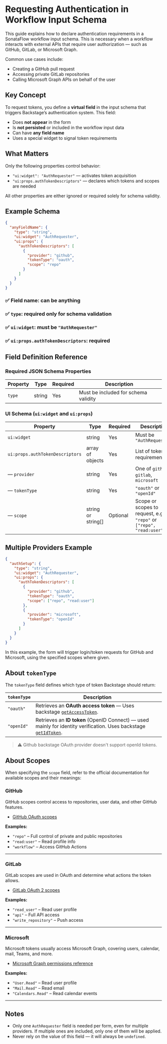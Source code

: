 # Requesting Authentication in Workflow Input Schema

This guide explains how to declare authentication requirements in a SonataFlow workflow input schema. This is necessary when a workflow interacts with external APIs that require user authorization — such as GitHub, GitLab, or Microsoft Graph.

Common use cases include:

- Creating a GitHub pull request
- Accessing private GitLab repositories
- Calling Microsoft Graph APIs on behalf of the user

## Key Concept

To request tokens, you define a **virtual field** in the input schema that triggers Backstage’s authentication system. This field:

- Does **not appear** in the form
- Is **not persisted** or included in the workflow input data
- Can have **any field name**
- Uses a special widget to signal token requirements

## What Matters

Only the following properties control behavior:

- `"ui:widget": "AuthRequester"` — activates token acquisition
- `"ui:props.authTokenDescriptors"` — declares which tokens and scopes are needed

All other properties are either ignored or required solely for schema validity.

## Example Schema

```json
{
  "anyFieldName": {
    "type": "string",
    "ui:widget": "AuthRequester",
    "ui:props": {
      "authTokenDescriptors": [
        {
          "provider": "github",
          "tokenType": "oauth",
          "scope": "repo"
        }
      ]
    }
  }
}
```

### ✅ Field name: can be anything

### ✅ `type`: required only for schema validation

### ✅ `ui:widget`: must be `"AuthRequester"`

### ✅ `ui:props.authTokenDescriptors`: required

## Field Definition Reference

### Required JSON Schema Properties

| Property | Type   | Required | Description                          |
| -------- | ------ | -------- | ------------------------------------ |
| `type`   | string | Yes      | Must be included for schema validity |

### UI Schema (`ui:widget` and `ui:props`)

| Property                        | Type               | Required | Description                                                           |
| ------------------------------- | ------------------ | -------- | --------------------------------------------------------------------- |
| `ui:widget`                     | string             | Yes      | Must be `"AuthRequester"`                                             |
| `ui:props.authTokenDescriptors` | array of objects   | Yes      | List of token requirements                                            |
| — `provider`                    | string             | Yes      | One of `github`, `gitlab`, `microsoft`                                |
| — `tokenType`                   | string             | Yes      | `"oauth"` or `"openId"`                                               |
| — `scope`                       | string or string[] | Optional | Scope or scopes to request, e.g., `"repo"` or `["repo", "read:user"]` |

## Multiple Providers Example

```json
{
  "authSetup": {
    "type": "string",
    "ui:widget": "AuthRequester",
    "ui:props": {
      "authTokenDescriptors": [
        {
          "provider": "github",
          "tokenType": "oauth",
          "scope": ["repo", "read:user"]
        },
        {
          "provider": "microsoft",
          "tokenType": "openId"
        }
      ]
    }
  }
}
```

In this example, the form will trigger login/token requests for GitHub and Microsoft, using the specified scopes where given.

## About `tokenType`

The `tokenType` field defines which type of token Backstage should return:

| `tokenType` | Description                                                                                                                                                                             |
| ----------- | --------------------------------------------------------------------------------------------------------------------------------------------------------------------------------------- |
| `"oauth"`   | Retrieves an **OAuth access token** — Uses backstage [`getAccessToken`](https://backstage.io/docs/reference/core-app-api.oauth2.getaccesstoken/).                                       |
| `"openId"`  | Retrieves an **ID token** (OpenID Connect) — used mainly for identity verification. Uses backstage [`getIdToken`](https://backstage.io/docs/reference/core-app-api.oauth2.getidtoken/). |

> ⚠️ Github backstage OAuth provider doesn't support openId tokens.

## About Scopes

When specifying the `scope` field, refer to the official documentation for available scopes and their meanings:

### GitHub

GitHub scopes control access to repositories, user data, and other GitHub features.

- [GitHub OAuth scopes](https://docs.github.com/en/apps/oauth-apps/building-oauth-apps/scopes-for-oauth-apps)

**Examples:**

- `"repo"` – Full control of private and public repositories
- `"read:user"` – Read profile info
- `"workflow"` – Access GitHub Actions

---

### GitLab

GitLab scopes are used in OAuth and determine what actions the token allows.

- [GitLab OAuth 2 scopes](https://docs.gitlab.com/integration/oauth_provider/#view-all-authorized-applications)

**Examples:**

- `"read_user"` – Read user profile
- `"api"` – Full API access
- `"write_repository"` – Push access

---

### Microsoft

Microsoft tokens usually access Microsoft Graph, covering users, calendar, mail, Teams, and more.

- [Microsoft Graph permissions reference](https://learn.microsoft.com/en-us/graph/permissions-reference)

**Examples:**

- `"User.Read"` – Read user profile
- `"Mail.Read"` – Read email
- `"Calendars.Read"` – Read calendar events

---

## Notes

- Only one `AuthRequester` field is needed per form, even for multiple providers. If multiple ones are included, only one of them will be applied.
- Never rely on the value of this field — it will always be `undefined`.
